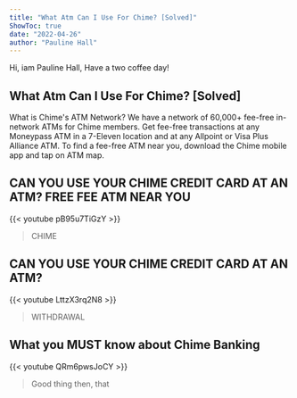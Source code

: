 ```yaml
---
title: "What Atm Can I Use For Chime? [Solved]"
ShowToc: true 
date: "2022-04-26"
author: "Pauline Hall" 
---
```


Hi, iam Pauline Hall, Have a two coffee day!
## What Atm Can I Use For Chime? [Solved]
What is Chime's ATM Network? We have a network of 60,000+ fee-free in-network ATMs for Chime members. Get fee-free transactions at any Moneypass ATM in a 7-Eleven location and at any Allpoint or Visa Plus Alliance ATM. To find a fee-free ATM near you, download the Chime mobile app and tap on ATM map.

## CAN YOU USE YOUR CHIME CREDIT CARD AT AN ATM? FREE FEE ATM NEAR YOU
{{< youtube pB95u7TiGzY >}}
>CHIME

## CAN YOU USE YOUR CHIME CREDIT CARD AT AN ATM?
{{< youtube LttzX3rq2N8 >}}
>WITHDRAWAL 

## What you MUST know about Chime Banking
{{< youtube QRm6pwsJoCY >}}
>Good thing then, that 


